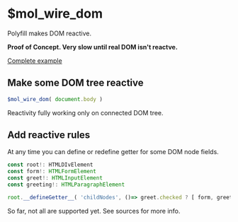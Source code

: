 # $mol_wire_dom

Polyfill makes DOM reactive.

**Proof of Concept. Very slow until real DOM isn't reactve.**

[Complete example](./index.html)

## Make some DOM tree reactive

```js
$mol_wire_dom( document.body )
```

Reactivity fully working only on connected DOM tree.

## Add reactive rules

At any time you can define or redefine getter for some DOM node fields.

```ts
const root!: HTMLDIvElement
const form!: HTMLFormElement
const greet!: HTMLInputElement
const greeting!: HTMLParagraphElement

root.__defineGetter__( 'childNodes', ()=> greet.checked ? [ form, greeting ] : [ form ] )
```

So far, not all are supported yet. See sources for more info.
